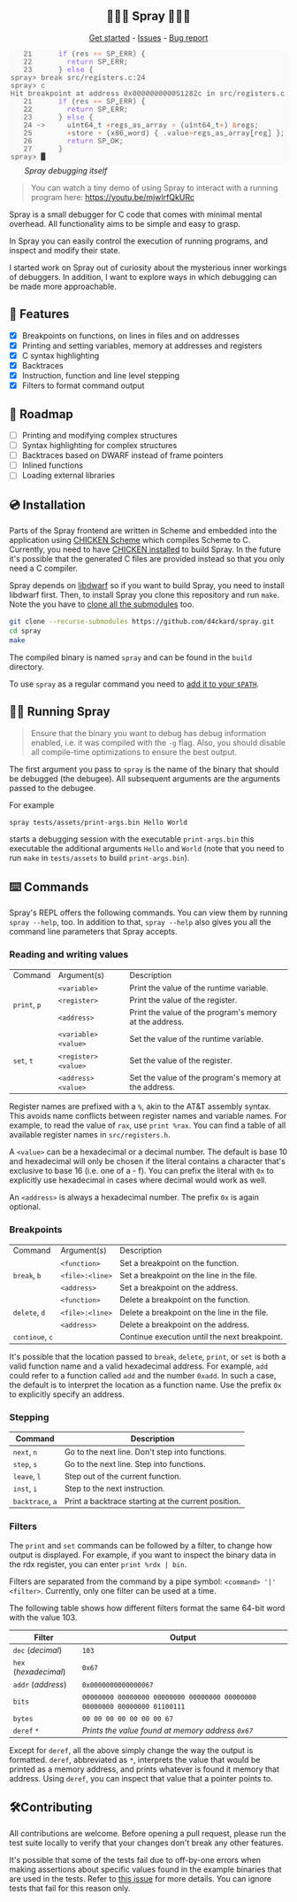 <p align="center">
	<h2 align="center">🐛🐛🐛 Spray 🐛🐛🐛</h3>
 <p align="center">
  <a href="https://github.com/d4ckard/spray/#%EF%B8%8F-installation">Get started</a> -
  <a href="https://github.com/d4ckard/spray/issues">Issues</a> -
  <a href="https://github.com/d4ckard/spray/issues/new">Bug report</a>
 </p>
</p>

![Spray debugging itself](.assets/using_spray.png) 
&nbsp;&nbsp;&nbsp;&nbsp;&nbsp;&nbsp; *Spray debugging itself*

> You can watch a tiny demo of using Spray to interact with a running program here: https://youtu.be/mjwIrfQkURc

Spray is a small debugger for C code that comes with minimal mental overhead. All functionality aims to be simple and easy to grasp.

In Spray you can easily control the execution of running programs, and inspect and modify their state.

I started work on Spray out of curiosity about the mysterious inner workings of debuggers. In addition, I want to explore ways in which debugging can be made more approachable.

## 🦾 Features

- [x] Breakpoints on functions, on lines in files and on addresses
- [x] Printing and setting variables, memory at addresses and registers
- [x] C syntax highlighting
- [x] Backtraces
- [x] Instruction, function and line level stepping
- [x] Filters to format command output

## 🚀 Roadmap

- [ ] Printing and modifying complex structures
- [ ] Syntax highlighting for complex structures
- [ ] Backtraces based on DWARF instead of frame pointers
- [ ] Inlined functions
- [ ] Loading external libraries

## 💿️ Installation

Parts of the Spray frontend are written in Scheme and embedded into the application using [CHICKEN Scheme](https://www.call-cc.org/) which compiles Scheme to C. Currently, you need to have [CHICKEN installed](https://code.call-cc.org/#download) to build Spray. In the future it's possible that the generated C files are provided instead so that you only need a C compiler.

Spray depends on [libdwarf](https://github.com/davea42/libdwarf-code/releases)
so if you want to build Spray, you need to install libdwarf first. Then, to install Spray you clone this repository and run `make`. Note the you
have to [clone all the submodules](https://stackoverflow.com/a/4438292) too.

```sh
git clone --recurse-submodules https://github.com/d4ckard/spray.git
cd spray
make
```

The compiled binary is named `spray` and can be found in the `build` directory.

To use `spray` as a regular command you need to [add it to your `$PATH`](https://askubuntu.com/a/322773).

## 🏃‍♀️ Running Spray

> Ensure that the binary you want to debug has debug information enabled, i.e. it was compiled with the `-g` flag. Also, you should disable all compile-time optimizations to ensure the best output.

The first argument you pass to `spray` is the name of the binary that should be debugged (the debugee). All subsequent arguments are the arguments passed to the debugee.

For example

```sh
spray tests/assets/print-args.bin Hello World
```

starts a debugging session with the executable `print-args.bin`
this executable the additional arguments `Hello` and `World`
(note that you need to run `make` in `tests/assets` to build
`print-args.bin`).

## ⌨️ Commands

Spray's REPL offers the following commands. You can view them by running `spray --help`, too. In addition to that, `spray --help` also gives you all the command line parameters that Spray accepts.

### Reading and writing values

<table>
    <tr>
        <td>Command</td>
        <td>Argument(s)</td>
        <td>Description</td>
    </tr>
    <tr>
        <td rowspan="3"><code>print</code>, <code>p</code></td>
        <td><code>&lt;variable&gt;</code></td>
        <td>Print the value of the runtime variable.</td>
    </tr>
    <tr>
        <td><code>&lt;register&gt;</code></td>
        <td>Print the value of the register.</td>
    </tr>
    <tr>
        <td><code>&lt;address&gt;</code></td>
        <td>Print the value of the program&#39;s memory at the address.</td>
    </tr>
    <tr>
        <td rowspan="3"><code>set</code>, <code>t</code></td>
        <td><code>&lt;variable&gt; &lt;value&gt;</code></td>
        <td>Set the value of the runtime variable.</td>
    </tr>
    <tr>
        <td><code>&lt;register&gt; &lt;value&gt;</code></td>
        <td>Set the value of the register.</td>
    </tr>
    <tr>
	<td><code>&lt;address&gt; &lt;value&gt;</code></td>
        <td>Set the value of the program&#39;s memory at the address.</td>
    </tr>
</table>

Register names are prefixed with a `%`, akin to the AT&T assembly syntax. This avoids name conflicts between register names and variable names. For example, to read the value of `rax`, use `print %rax`. You can find a table of all available register names in `src/registers.h`.

A `<value>` can be a hexadecimal or a decimal number. The default is base 10 and hexadecimal will only be chosen if the literal contains a character that's exclusive to base 16 (i.e. one of a - f). You can prefix the literal with `0x` to explicitly use hexadecimal in cases where decimal would work as well.

An `<address>` is always a hexadecimal number. The prefix `0x` is again optional.

### Breakpoints

<table>
    <tr>
        <td>Command</td>
        <td>Argument(s)</td>
        <td>Description</td>
    </tr>
    <tr>
        <td rowspan="3"><code>break</code>, <code>b</code></td>
        <td><code>&lt;function&gt;</code></td>
        <td>Set a breakpoint on the function.</td>
    </tr>
    <tr>
        <td><code>&lt;file&gt;:&lt;line&gt;</code></td>
        <td>Set a breakpoint on the line in the file.</td>
    </tr>
    <tr>
        <td><code>&lt;address&gt;</code></td>
        <td>Set a breakpoint on the address.</td>
    </tr>
    <tr>
        <td rowspan="3"><code>delete</code>, <code>d</code></td>
        <td><code>&lt;function&gt;</code></td>
        <td>Delete a breakpoint on the function.</td>
    </tr>
    <tr>
        <td><code>&lt;file&gt;:&lt;line&gt;</code></td>
        <td>Delete a breakpoint on the line in the file.</td>
    </tr>
    <tr>
        <td><code>&lt;address&gt;</code></td>
        <td>Delete a breakpoint on the address.</td>
    </tr>
    <tr>
        <td><code>continue</code>, <code>c</code></td>
        <td></td>
        <td>Continue execution until the next breakpoint.</td>
    </tr>
</table>

It's possible that the location passed to `break`, `delete`, `print`, or `set` is both a valid function name and a valid hexadecimal address. For example, `add` could refer to a function called `add` and the number `0xadd`. In such a case, the default is to interpret the location as a function name. Use the prefix `0x` to explicitly specify an address.

### Stepping

| Command          | Description                                         |
|------------------|-----------------------------------------------------|
| `next`, `n`      | Go to the next line. Don't step into functions.     |
| `step`, `s`      | Go to the next line. Step into functions.           |
| `leave`, `l`     | Step out of the current function.                   |
| `inst`, `i`      | Step to the next instruction.                       |
| `backtrace`, `a` | Print a backtrace starting at the current position. |

### Filters

The `print` and `set` commands can be followed by a filter, to change how output is displayed. For example, if you want to inspect the binary data in the rdx register, you can enter `print %rdx | bin`.

Filters are separated from the command by a pipe symbol: `<command> '|' <filter>`. Currently, only one filter can be used at a time.

The following table shows how different filters format the same 64-bit word with the value 103.


| Filter                | Output                                                                    |
|-----------------------|---------------------------------------------------------------------------|
| `dec` (*decimal*)     | `103`                                                                     |
| `hex` (*hexadecimal*) | `0x67`                                                                    |
| `addr` (*address*)    | `0x0000000000000067`                                                      |
| `bits`                | `00000000 00000000 00000000 00000000 00000000 00000000 00000000 01100111` |
| `bytes`               | `00 00 00 00 00 00 00 67`                                                 |
| `deref` `*`           | *Prints the value found at memory address `0x67`*                         |

Except for `deref`, all the above simply change the way the output is formatted. `deref`, abbreviated as `*`, interprets the value that would be printed as a memory address, and prints whatever is found it memory that address. Using `deref`, you can inspect that value that a pointer points to.

## 🛠️Contributing

All contributions are welcome. Before opening a pull request, please run
the test suite locally to verify that your changes don't break any other
features.

It's possible that some of the tests fail due to off-by-one errors when
making assertions about specific values found in the example binaries that
are used in the tests. Refer to [this issue](https://github.com/d4ckard/spray/issues/2)
for more details. You can ignore tests that fail for this reason only.

